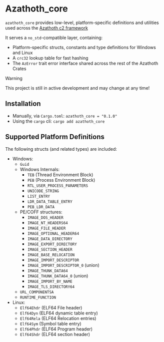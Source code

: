 # Azathoth_core

`azathoth_core` provides low-level, platform-specific definitions and utilities used across the [Azathoth c2 framework](https://github.com/AzathothC2/)

It serves a `no_std`-compatible layer, containing:
* Platform-specific structs, constants and type definitions for Windows and Linux
* A `crc32` lookup table for fast hashing
* The `AzError` trait error interface shared across the rest of the Azathoth Crates

> [!WARNING]
> This project is still in active development and may change at any time!

## Installation
* Manually, via `Cargo.toml`: `azathoth_core = "0.1.0"`
* Using the `cargo` cli: `cargo add azathoth_core`


## Supported Platform Definitions
The following structs (and related types) are included:
* Windows:
    * `Guid` 
    * Windows Internals:
        * `TEB` (Thread Environment Block)
        * `PEB` (Process Environment Block)
        * `RTL_USER_PROCESS_PARAMETERS`
        * `UNICODE_STRING`
        * `LIST_ENTRY`
        * `LDR_DATA_TABLE_ENTRY`
        * `PEB_LDR_DATA`
    * PE/COFF structures:
        * `IMAGE_DOS_HEADER`
        * `IMAGE_NT_HEADERS64`
        * `IMAGE_FILE_HEADER`
        * `IMAGE_OPTIONAL_HEADER64`
        * `IMAGE_DATA_DIRECTORY`
        * `IMAGE_EXPORT_DIRECTORY`
        * `IMAGE_SECTION_HEADER`
        * `IMAGE_BASE_RELOCATION`
        * `IMAGE_IMPORT_DESCRIPTOR`
        * `IMAGE_IMPORT_DESCRIPTOR_0` (union)
        * `IMAGE_THUNK_DATA64`
        * `IMAGE_THUNK_DATA64_0` (union)
        * `IMAGE_IMPORT_BY_NAME`
        * `IMAGE_TLS_DIRECTORY64`
    * `URL_COMPONENTSA`
    * `RUNTIME_FUNCTION`
* Linux:
    * `Elf64Ehdr` (ELF64 File header)
    * `Elf64Dyn` (ELF64 dynamic table entry)
    * `Elf64Rela` (ELF64 Relocation entries)
    * `Elf64Sym` (Symbol table entry)
    * `Elf64Phdr` (ELF64 Program header)
    * `Elf64Shdr` (ELF64 section header)
